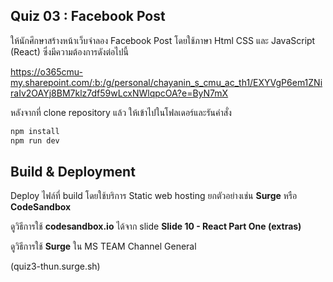 ## Quiz 03 : Facebook Post

ให้นักศึกษาสร้างหน้าเว็บจำลอง Facebook Post โดยใช้ภาษา Html CSS และ JavaScript (React) ซึ่งมีความต้องการดังต่อไปนี้

https://o365cmu-my.sharepoint.com/:b:/g/personal/chayanin_s_cmu_ac_th1/EXYVgP6em1ZNiraIv2OAYj8BM7klz7df59wLcxNWlqpcOA?e=ByN7mX

หลังจากที่ clone repository แล้ว ให้เข้าไปในโฟลเดอร์และรันคำสั่ง

```bash
npm install
npm run dev
```

## Build & Deployment

Deploy ไฟล์ที่ build โดยใช้บริการ Static web hosting ยกตัวอย่างเช่น **Surge** หรือ **CodeSandbox**

ดูวิธีการใช้ **codesandbox.io** ได้จาก slide **Slide 10 - React Part One (extras)**

ดูวิธีการใช้ **Surge** ใน MS TEAM Channel General

(quiz3-thun.surge.sh)

